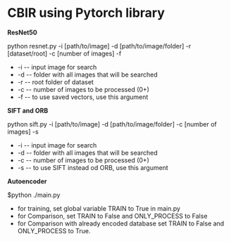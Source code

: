 ﻿# CBIR using Pytorch library
**ResNet50**  

python resnet.py -i [path/to/image] -d  [path/to/image/folder] -r [dataset/root] -c [number of images] -f
- -i -- input image for search
- -d -- folder with all images that will be searched
- -r -- root folder of dataset
- -c -- number of images to be processed (0+)
- -f -- to use saved vectors, use this argument

**SIFT and ORB**  

python sift.py -i [path/to/image] -d  [path/to/image/folder] -c [number of images] -s
- -i --  input image for search
- -d -- folder with all images that will be searched
- -c -- number of images to be processed (0+)
- -s -- to use SIFT instead od ORB, use this argument

**Autoencoder**   

$python ./main.py
- for training, set global variable TRAIN to True in main.py 
- for Comparison, set TRAIN to False and ONLY_PROCESS to False 
- for Comparison with already encoded database set TRAIN to False and ONLY_PROCESS to True.

